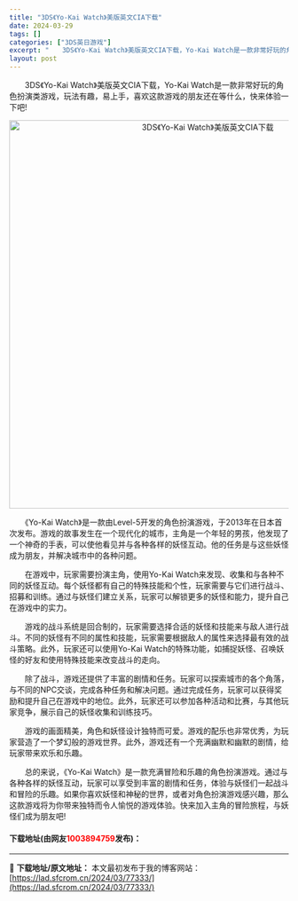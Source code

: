 ```yaml
---
title: "3DS《Yo-Kai Watch》美版英文CIA下载"
date: 2024-03-29
tags: []
categories: ["3DS英日游戏"]
excerpt: "　　3DS《Yo-Kai Watch》美版英文CIA下载，Yo-Kai Watch是一款非常好玩的角色扮演类游戏，玩法有趣，易上手，喜欢这款游戏的朋友还在等什么，快来体验一下吧! 　　《Yo-Kai Watch》是一款由Level-5开发的角色扮演游戏，于2013年在日本首次发布。游戏的故事发生在一&hellip;"
layout: post
---
```


 <p>　　3DS《Yo-Kai Watch》美版英文CIA下载，Yo-Kai Watch是一款非常好玩的角色扮演类游戏，玩法有趣，易上手，喜欢这款游戏的朋友还在等什么，快来体验一下吧!</p> <p align="center"><img align="" border="0" src="https://lad.sfcrom.cn/wp-content/uploads/2024/03/20240329_66063d839b58c.webp" width="700" alt="3DS《Yo-Kai Watch》美版英文CIA下载" /></p> <p>　　《Yo-Kai Watch》是一款由Level-5开发的角色扮演游戏，于2013年在日本首次发布。游戏的故事发生在一个现代化的城市，主角是一个年轻的男孩，他发现了一个神奇的手表，可以使他看见并与各种各样的妖怪互动。他的任务是与这些妖怪成为朋友，并解决城市中的各种问题。</p> <p>　　在游戏中，玩家需要扮演主角，使用Yo-Kai Watch来发现、收集和与各种不同的妖怪互动。每个妖怪都有自己的特殊技能和个性，玩家需要与它们进行战斗、招募和训练。通过与妖怪们建立关系，玩家可以解锁更多的妖怪和能力，提升自己在游戏中的实力。</p> <p>　　游戏的战斗系统是回合制的，玩家需要选择合适的妖怪和技能来与敌人进行战斗。不同的妖怪有不同的属性和技能，玩家需要根据敌人的属性来选择最有效的战斗策略。此外，玩家还可以使用Yo-Kai Watch的特殊功能，如捕捉妖怪、召唤妖怪的好友和使用特殊技能来改变战斗的走向。</p> <p>　　除了战斗，游戏还提供了丰富的剧情和任务。玩家可以探索城市的各个角落，与不同的NPC交谈，完成各种任务和解决问题。通过完成任务，玩家可以获得奖励和提升自己在游戏中的地位。此外，玩家还可以参加各种活动和比赛，与其他玩家竞争，展示自己的妖怪收集和训练技巧。</p> <p>　　游戏的画面精美，角色和妖怪设计独特而可爱。游戏的配乐也非常优秀，为玩家营造了一个梦幻般的游戏世界。此外，游戏还有一个充满幽默和幽默的剧情，给玩家带来欢乐和乐趣。</p> <p>　　总的来说，《Yo-Kai Watch》是一款充满冒险和乐趣的角色扮演游戏。通过与各种各样的妖怪互动，玩家可以享受到丰富的剧情和任务，体验与妖怪们一起战斗和冒险的乐趣。如果你喜欢妖怪和神秘的世界，或者对角色扮演游戏感兴趣，那么这款游戏将为你带来独特而令人愉悦的游戏体验。快来加入主角的冒险旅程，与妖怪们成为朋友吧!</p> <p><h4>下载地址(由网友<font color="red">1003894759</font>发布)：</h4></p> 

---
📖 **下载地址/原文地址：** 本文最初发布于我的博客网站：[https://lad.sfcrom.cn/2024/03/77333/](https://lad.sfcrom.cn/2024/03/77333/)
